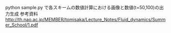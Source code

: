 python sample.py で各スキームの数値計算における画像と数値(t=50,100)の出力生成 
参考資料
http://th.nao.ac.jp/MEMBER/tomisaka/Lecture_Notes/Fluid_dynamics/Summer_School/1.pdf
